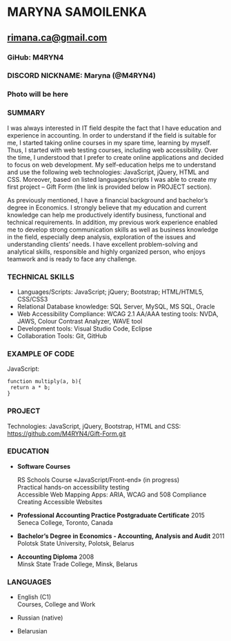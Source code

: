 # MARYNA SAMOILENKA
## rimana.ca@gmail.com
### GiHub: M4RYN4 
### DISCORD NICKNAME: Maryna (@M4RYN4)

### Photo will be here
### SUMMARY

I was always interested in IT field despite the fact that I have education and experience in accounting. In order to understand if the field is suitable for me, I started taking online courses in my spare time, learning by myself.  Thus, I started with web testing courses, including web accessibility. Over the time, I understood that I prefer to create online applications and decided to focus on web development. My self-education helps me to understand and use the following web technologies: JavaScript, jQuery, HTML and CSS. Moreover, based on listed languages/scripts I was able to create my first project – Gift Form (the link is provided below in PROJECT section).

As previously mentioned, I have a financial background and bachelor’s degree in Economics. I strongly believe that my education and current knowledge can help me productively identify business, functional and technical requirements. In addition, my previous work experience enabled me to develop strong communication skills as well as business knowledge in the field, especially deep analysis, exploration of the issues and understanding clients’ needs. I have excellent problem-solving and analytical skills, responsible and highly organized person, who enjoys teamwork and is ready to face any challenge. 

### TECHNICAL SKILLS
* Languages/Scripts: JavaScript; jQuery; Bootstrap; HTML/HTML5, CSS/CSS3 
* Relational Database knowledge: SQL Server, MySQL, MS SQL, Oracle
* Web Accessibility Compliance: WCAG 2.1 AA/AAA testing tools: NVDA, JAWS, Colour Contrast Analyzer, WAVE tool
* Development tools: Visual Studio Code, Eclipse
* Collaboration Tools: Git, GitHub

### EXAMPLE OF CODE
JavaScript:
```
function multiply(a, b){
 return a * b;
}
```
### PROJECT 
Technologies: JavaScript, jQuery, Bootstrap, HTML and CSS:  
<https://github.com/M4RYN4/Gift-Form.git> 
### EDUCATION
* **Software Courses** 	

    RS Schools Course «JavaScript/Front-end» (in progress)	  
    Practical hands-on accessibility testing    
    Accessible Web Mapping Apps: ARIA, WCAG and 508 Compliance  
    Creating Accessible Websites
	
* **Professional Accounting Practice Postgraduate Certificate**	        2015   
Seneca College, Toronto, Canada

* **Bachelor’s Degree in Economics - Accounting, Analysis and Audit**	2011   
Polotsk State University, Polotsk, Belarus

* **Accounting Diploma**	                                             2008   
Minsk State Trade College, Minsk, Belarus	

### LANGUAGES
* English (C1)              
Courses, College and Work   

* Russian (native)

* Belarusian




